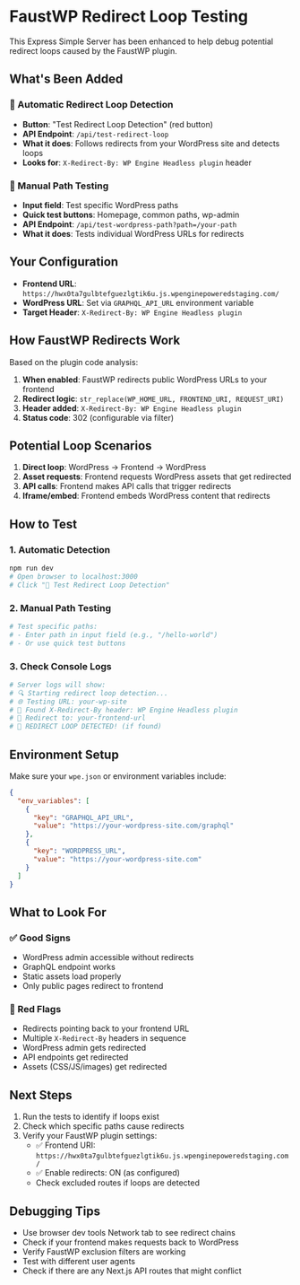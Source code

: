 # FaustWP Redirect Loop Testing

This Express Simple Server has been enhanced to help debug potential redirect loops caused by the FaustWP plugin.

## What's Been Added

### 🔄 Automatic Redirect Loop Detection
- **Button**: "Test Redirect Loop Detection" (red button)
- **API Endpoint**: `/api/test-redirect-loop`
- **What it does**: Follows redirects from your WordPress site and detects loops
- **Looks for**: `X-Redirect-By: WP Engine Headless plugin` header

### 🎯 Manual Path Testing
- **Input field**: Test specific WordPress paths
- **Quick test buttons**: Homepage, common paths, wp-admin
- **API Endpoint**: `/api/test-wordpress-path?path=/your-path`
- **What it does**: Tests individual WordPress URLs for redirects

## Your Configuration

- **Frontend URL**: `https://hwx0ta7gulbtefguezlgtik6u.js.wpenginepoweredstaging.com/`
- **WordPress URL**: Set via `GRAPHQL_API_URL` environment variable
- **Target Header**: `X-Redirect-By: WP Engine Headless plugin`

## How FaustWP Redirects Work

Based on the plugin code analysis:

1. **When enabled**: FaustWP redirects public WordPress URLs to your frontend
2. **Redirect logic**: `str_replace(WP_HOME_URL, FRONTEND_URI, REQUEST_URI)`
3. **Header added**: `X-Redirect-By: WP Engine Headless plugin`
4. **Status code**: 302 (configurable via filter)

## Potential Loop Scenarios

1. **Direct loop**: WordPress → Frontend → WordPress
2. **Asset requests**: Frontend requests WordPress assets that get redirected
3. **API calls**: Frontend makes API calls that trigger redirects
4. **Iframe/embed**: Frontend embeds WordPress content that redirects

## How to Test

### 1. Automatic Detection
```bash
npm run dev
# Open browser to localhost:3000
# Click "🔄 Test Redirect Loop Detection"
```

### 2. Manual Path Testing
```bash
# Test specific paths:
# - Enter path in input field (e.g., "/hello-world")
# - Or use quick test buttons
```

### 3. Check Console Logs
```bash
# Server logs will show:
# 🔍 Starting redirect loop detection...
# 🌐 Testing URL: your-wp-site
# 🚨 Found X-Redirect-By header: WP Engine Headless plugin
# 🔄 Redirect to: your-frontend-url
# 🔴 REDIRECT LOOP DETECTED! (if found)
```

## Environment Setup

Make sure your `wpe.json` or environment variables include:
```json
{
  "env_variables": [
    {
      "key": "GRAPHQL_API_URL", 
      "value": "https://your-wordpress-site.com/graphql"
    },
    {
      "key": "WORDPRESS_URL",
      "value": "https://your-wordpress-site.com"
    }
  ]
}
```

## What to Look For

### ✅ Good Signs
- WordPress admin accessible without redirects
- GraphQL endpoint works
- Static assets load properly
- Only public pages redirect to frontend

### 🚨 Red Flags
- Redirects pointing back to your frontend URL
- Multiple `X-Redirect-By` headers in sequence
- WordPress admin gets redirected
- API endpoints get redirected
- Assets (CSS/JS/images) get redirected

## Next Steps

1. Run the tests to identify if loops exist
2. Check which specific paths cause redirects
3. Verify your FaustWP plugin settings:
   - ✅ Frontend URI: `https://hwx0ta7gulbtefguezlgtik6u.js.wpenginepoweredstaging.com/`
   - ✅ Enable redirects: ON (as configured)
   - Check excluded routes if loops are detected

## Debugging Tips

- Use browser dev tools Network tab to see redirect chains
- Check if your frontend makes requests back to WordPress
- Verify FaustWP exclusion filters are working
- Test with different user agents
- Check if there are any Next.js API routes that might conflict